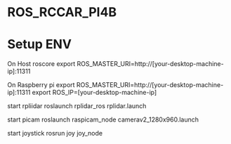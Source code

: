 # ROS_RCCAR_PI4B

# Setup ENV
On Host
roscore
export ROS_MASTER_URI=http://[your-desktop-machine-ip]:11311

On Raspberry pi
export ROS_MASTER_URI=http://[your-desktop-machine-ip]:11311
export ROS_IP=[your-desktop-machine-ip]

start rpliidar
roslaunch rplidar_ros rplidar.launch

start picam
roslaunch raspicam_node camerav2_1280x960.launch

start joystick
rosrun joy joy_node
